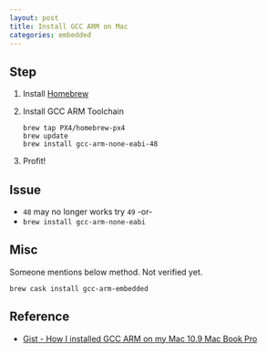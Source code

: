 ```yaml
---
layout: post
title: Install GCC ARM on Mac
categories: embedded
---
```


## Step

1. Install [Homebrew](http://brew.sh/)

2. Install GCC ARM Toolchain

    ```
    brew tap PX4/homebrew-px4
    brew update
    brew install gcc-arm-none-eabi-48
    ```

3. Profit!

## Issue

- `48` may no longer works try `49` -or-
- `brew install gcc-arm-none-eabi`

## Misc

Someone mentions below method. Not verified yet.

    brew cask install gcc-arm-embedded


## Reference

- [Gist - How I installed GCC ARM on my Mac 10.9 Mac Book Pro](https://gist.github.com/joegoggins/7763637)

